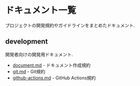 # ドキュメント一覧

プロジェクトの開発規約やガイドラインをまとめたドキュメント.

## development

開発者向けの開発用ドキュメント.

- [document.md](development/document.md) - ドキュメント作成規約
- [git.md](development/git.md) - Git規約
- [github-actions.md](development/github-actions.md) - GitHub Actions規約

